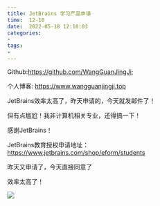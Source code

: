 ```yaml
---
title: JetBrains 学习产品申请
time:  12-10
date:  2022-05-18 12:10:03
categories:
- 
tags: 
- 
---
```


Github:https://github.com/WangGuanJingJi;

个人博客: https://www.wangguanjingji.top



 JetBrains效率太高了，昨天申请的，今天就发邮件了！

但有点尴尬！我非计算机相关专业，还得搞一下！

感谢JetBrains！

JetBrains教育授权申请地址：https://www.jetbrains.com/shop/eform/students

昨天又申请了，今天直接同意了

效率太高了！

<!-- more -->

![](https://wangguanjingji.oss-cn-beijing.aliyuncs.com/phone/20220519180859096.jpg)